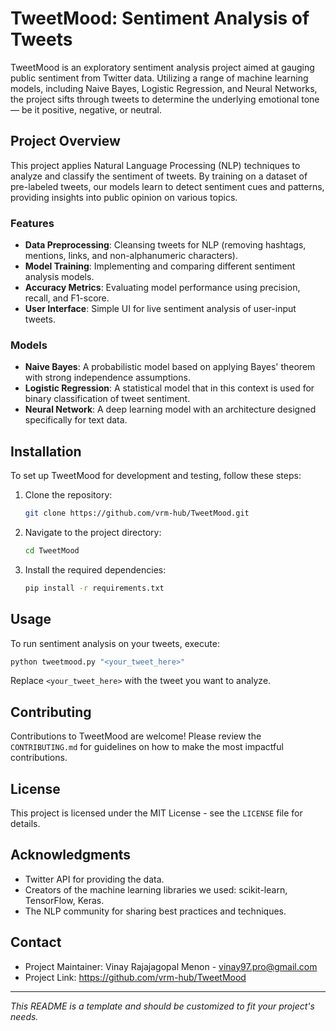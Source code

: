 # TweetMood: Sentiment Analysis of Tweets

TweetMood is an exploratory sentiment analysis project aimed at gauging public sentiment from Twitter data. Utilizing a range of machine learning models, including Naive Bayes, Logistic Regression, and Neural Networks, the project sifts through tweets to determine the underlying emotional tone — be it positive, negative, or neutral.

## Project Overview

This project applies Natural Language Processing (NLP) techniques to analyze and classify the sentiment of tweets. By training on a dataset of pre-labeled tweets, our models learn to detect sentiment cues and patterns, providing insights into public opinion on various topics.

### Features

- **Data Preprocessing**: Cleansing tweets for NLP (removing hashtags, mentions, links, and non-alphanumeric characters).
- **Model Training**: Implementing and comparing different sentiment analysis models.
- **Accuracy Metrics**: Evaluating model performance using precision, recall, and F1-score.
- **User Interface**: Simple UI for live sentiment analysis of user-input tweets.

### Models

- **Naive Bayes**: A probabilistic model based on applying Bayes' theorem with strong independence assumptions.
- **Logistic Regression**: A statistical model that in this context is used for binary classification of tweet sentiment.
- **Neural Network**: A deep learning model with an architecture designed specifically for text data.

## Installation

To set up TweetMood for development and testing, follow these steps:

1. Clone the repository:
   ```sh
   git clone https://github.com/vrm-hub/TweetMood.git
   ```
2. Navigate to the project directory:
   ```sh
   cd TweetMood
   ```
3. Install the required dependencies:
   ```sh
   pip install -r requirements.txt
   ```

## Usage

To run sentiment analysis on your tweets, execute:

```sh
python tweetmood.py "<your_tweet_here>"
```

Replace `<your_tweet_here>` with the tweet you want to analyze.

## Contributing

Contributions to TweetMood are welcome! Please review the `CONTRIBUTING.md` for guidelines on how to make the most impactful contributions.

## License

This project is licensed under the MIT License - see the `LICENSE` file for details.

## Acknowledgments

- Twitter API for providing the data.
- Creators of the machine learning libraries we used: scikit-learn, TensorFlow, Keras.
- The NLP community for sharing best practices and techniques.

## Contact

- Project Maintainer: Vinay Rajajagopal Menon - vinay97.pro@gmail.com
- Project Link: https://github.com/vrm-hub/TweetMood

---

*This README is a template and should be customized to fit your project's needs.*
